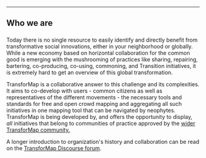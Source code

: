 ------

## **Who we are** ##

### <i class="fa fa-globe fa-2x"></i> ###

Today there is no single resource to easily identify and directly benefit from transformative social innovations, either in your neighborhood or globally. While a new economy based on horizontal collaboration for the common good is emerging with the mushrooming of practices like sharing, repairing, bartering, co-producing, co-using, commoning, and Transition initiatives, it is extremely hard to get an overview of this global transformation.

TransforMap is a collaborative answer to this challenge and its complexities. It aims to co-develop with users - common citizens as well as representatives of the different movements - the necessary tools and standards for free and open crowd mapping and aggregating all such initiatives in one mapping tool that can be navigated by neophytes. TransforMap is being developed by, and offers the opportunity to display, *all* initiatives that belong to communities of practice approved by the [wider TransforMap community.](http://discourse.transformap.co/c/welcome-on-board/who-is-who)

A longer introduction to organization's history and collaboration can be read on the [TransforMap Discourse forum](http://discourse.transformap.co/t/transformap-a-not-so-short-introduction/239).